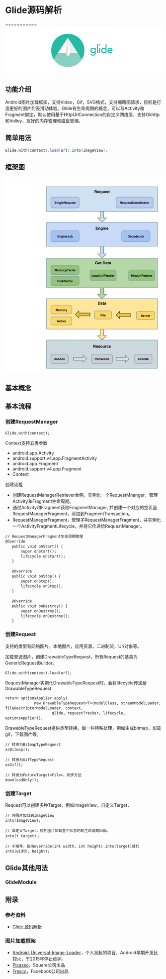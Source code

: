 # Glide源码解析
===========
![](./image/glide_logo.png)

## 功能介绍
Android图片加载框架，支持Video，Gif，SVG格式，支持缩略图请求，目标是打造更好的图片列表滑动体验。Glide有生命周期的概念，可以与Activity和Fragment绑定，默认使用基于HttpUrlConnection的自定义网络层，支持Okhttp和Volley，友好的内存管理和磁盘管理。

## 简单用法
```Java
Glide.with(context).load(url).into(imageView);
```

## 框架图
![](./image/glide_module.jpg)

## 基本概念


## 基本流程
### 创建RequestManager
```
Glide.with(context);
```
Context支持五类参数
* android.app.Activity
* android.support.v4.app.FragmentActivity
* android.app.Fragment
* android.support.v4.app.Fragment
* Context

创建流程
* 创建RequestManagerRetriever单例，实例化一个RequestMnanger，管理Activity和Fragment生命周期。
* 通过Activity和Fragment获取FragmentManager, 并创建一个对应的空页面RequestManagerFragment，添加到FragmentTransaction。
* RequestManagerFragment，管理子RequestManagerFragment，并实例化一个ActivityFragmentLifecycle，并将它传递给RequestManager。
```
// RequestManagerFragment生命周期管理
@Override
   public void onStart() {
       super.onStart();
       lifecycle.onStart();
   }

   @Override
   public void onStop() {
       super.onStop();
       lifecycle.onStop();
   }

   @Override
   public void onDestroy() {
       super.onDestroy();
       lifecycle.onDestroy();
   }
```

### 创建Request
支持的类型有网络图片，本地图片，应用资源，二进制流，Uri对象等。

加载普通图片，创建DrawableTypeRequest，所有Request的基类为GenericRequestBuilder。
```
Glide.with(context).load(url);
```

RequestManager实例化DrawableTypeRequest时，会将lifecycle传递给DrawableTypeRequest
```
return optionsApplier.apply(
             new DrawableTypeRequest<T>(modelClass, streamModelLoader, fileDescriptorModelLoader, context,
                     glide, requestTracker, lifecycle, optionsApplier));
```

DrawableTypeRequest提供类型转换，做一些特殊处理，例如生成bitmap，加载gif，下载图片等。
```
// 转换为BitmapTypeRequest
asBitmap();

// 转换为GifTypeRequest
asGif();

// 转换为FutureTarget<File>，同步方法
downloadOnly();
```

### 创建Target
Request可以创建多种Target，例如ImageView，自定义Target，
```
// 将图片加载到ImageView
into(ImageView);

// 自定义Target，得到图片加载各个状态的和生命周期回调。
into(Y target)；

// 不推荐，使用override(int width, int height).into(target)替代
into(width, height);
```


## Glide其他用法
### GlideModule

## 附录
### 参考资料
* [Glide 源码解析](https://github.com/android-cn/android-open-project-analysis/tree/master/tool-lib/image-cache/glide)

### 图片加载框架
* [Android-Universal-Image-Loader](https://github.com/nostra13/Android-Universal-Image-Loader)，个人发起的项目，Android早期开发比较火，于2015年停止维护。
* [Picasso](https://github.com/square/picasso)，Square公司出品
* [Fresco](https://github.com/facebook/fresco)，Facebook公司出品
